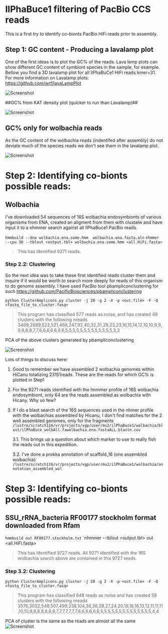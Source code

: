 # IlPhaBuce1 filtering of PacBio CCS reads

This is a first try to identify co-bionts PacBio HiFi reads prior to assembly.

## Step 1: GC content - Producing a lavalamp plot
One of the first ideas is to plot the GC% of the reads. Lava lamp plots can show different GC content of symbiont species in the sample, for example. Bellow you find a 3D lavalamp plot for all IlPhaBuCe1 HiFi reads kmer=31. For more information on Lavalamp plots: https://github.com/wrf/lavaLampPlot


![Screenshot](image.png)

##GC% from KAT density plot (quicker to run than Lavalamp)##

![Screenshot](kat-gcp.mx.png) 



## GC% only for wolbachia reads
As the GC content of the wolbachia reads (indentifed after assembly) do not deviate much of the species reads we don't see them in the lavalamp plot.

![Screenshot](output_file.png)


# Step 2: Identifying co-bionts possible reads: 
## Wolbachia
I've downloaded 54 sequences of 16S wolbachia endosymbionts of various organisms from ENA, created an aligment from them with clustalw and have input it to a nhmmer search against all IlPhaBuce1 PacBio reads.

`hmmbuild --dna wolbachia.ena.some.hmm  wolbachia.ena.fasta.aln`
`nhmmer --cpu 30 --tblout <output.tbl> wolbachia.ena.some.hmm <all.HiFi.fasta>`

> This has identified 9271 reads. 

### Step 2.2: Clustering
So the next idea was to take these first identified reads cluster them and inquire if it would be worth to search more deeply for reads of this organism to do genome assembly. I have used PacBio tool pbampliconclustering for such https://github.com/PacificBiosciences/pbampliconclustering 

`python ClusterAmplicons.py cluster -j 20 -g 2 -X -p <out.file> -F -Q <fastq_file_to_cluster.fasq>`

>This program has classified 577 reads as noise, and has created 49 clusters with the following nreads 3469,2889,522,521,468,247,92,40,32,31,29,23,23,16,15,14,12,10,10,9,9,9,9,8,8,7,7,6,6,6,6,6,6,6,5,5,5,5,5,5,5,5,5,5,5,5,5,3,3

PCA of the above clusters generated by pbampliconclustering

![Screenshot](wolbachiasome.out.tb1.sortu.clusteragain.clusters.png)


Lots of things to discuss here:
1. Good to remember we have assembled 2 wolbachia genomes within HiCanu totalizing 23151reads. These are the reads for which GC% is plotted in Step1
2. For the 9271 reads identified with the hnmmer profile of 16S wolbachia endosymbiont, only 64 are the reads assembled as wolbachia with Hicany. Why so few? 
3. If I do a blast search of the 16S sequences used in the nhmer profile with the wolbachias assembled by Hicanu, I don't find matches for the 2 well assembled genomes, only for the fragments `/lustre/scratch116/vr/projects/vgp/user/mu2/ilPhaBuce1/wolbachia/blast/ilPhaBuce_wolbAll.fawolbachia.ena.fastaALL.blastn.cov `

    3.1. This brings up a question about which marker to use to really fish the reads out in this expedition.
    
    3.2. I've done a prokka annotation of scaffold_16 (one assembled wolbachia): `/lustre/scratch116/vr/projects/vgp/user/mu2/ilPhaBuce1/wolbachia/annotation_assembled_wol `


# Step 3: Identifying co-bionts possible reads:
## SSU_rRNA_bacteria RF00177 stockholm format downloaded from Rfam
`hmmbuild out RF00177.stockholm.txt`
`nhmmer --tblout <output.tbl> out <all.HiFi.fasta>

> This has identified 9727 reads. All 9271 identified with the 16S wolbachia search above are contained in this 9727 reads.

### Step 3.2: Clustering

`python ClusterAmplicons.py cluster -j 20 -g 2 -X -p <out.file> -F -Q <fastq_file_to_cluster.fasq>`
> This program has classified 648 reads as noise and has created 59 clusters with the following nreads 3576,3032,548,507,499,238,104,38,36,28,27,24,20,19,16,16,13,12,11,11,11,10,10,9,8,8,8,8,8,8,7,7,7,7,7,7,7,6,6,6,6,6,6,5,5,5,5,5,5,5,5,5,5,5,5,5,5,4,4

PCA of cluster is the same as the reads are almost all the same
![Screenshot](SSU_rRNA_bacteria.clusterAGAIN.clusters.png)
